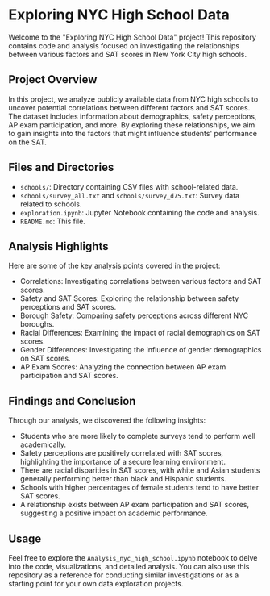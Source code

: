 # Exploring NYC High School Data

Welcome to the "Exploring NYC High School Data" project! This repository contains code and analysis focused on investigating the relationships between various factors and SAT scores in New York City high schools.

## Project Overview

In this project, we analyze publicly available data from NYC high schools to uncover potential correlations between different factors and SAT scores. The dataset includes information about demographics, safety perceptions, AP exam participation, and more. By exploring these relationships, we aim to gain insights into the factors that might influence students' performance on the SAT.

## Files and Directories

- `schools/`: Directory containing CSV files with school-related data.
- `schools/survey_all.txt` and `schools/survey_d75.txt`: Survey data related to schools.
- `exploration.ipynb`: Jupyter Notebook containing the code and analysis.
- `README.md`: This file.

## Analysis Highlights

Here are some of the key analysis points covered in the project:

- Correlations: Investigating correlations between various factors and SAT scores.
- Safety and SAT Scores: Exploring the relationship between safety perceptions and SAT scores.
- Borough Safety: Comparing safety perceptions across different NYC boroughs.
- Racial Differences: Examining the impact of racial demographics on SAT scores.
- Gender Differences: Investigating the influence of gender demographics on SAT scores.
- AP Exam Scores: Analyzing the connection between AP exam participation and SAT scores.

## Findings and Conclusion

Through our analysis, we discovered the following insights:

- Students who are more likely to complete surveys tend to perform well academically.
- Safety perceptions are positively correlated with SAT scores, highlighting the importance of a secure learning environment.
- There are racial disparities in SAT scores, with white and Asian students generally performing better than black and Hispanic students.
- Schools with higher percentages of female students tend to have better SAT scores.
- A relationship exists between AP exam participation and SAT scores, suggesting a positive impact on academic performance.

## Usage

Feel free to explore the `Analysis_nyc_high_school.ipynb` notebook to delve into the code, visualizations, and detailed analysis. You can also use this repository as a reference for conducting similar investigations or as a starting point for your own data exploration projects.
